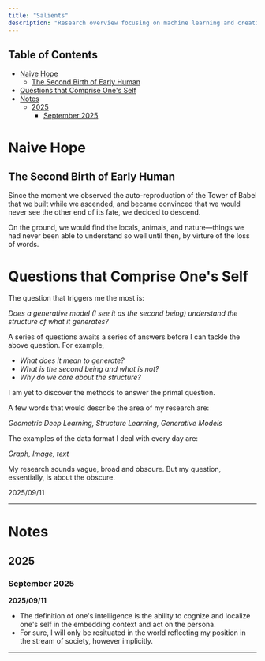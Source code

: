 ```yaml
---
title: "Salients"
description: "Research overview focusing on machine learning and creative AI systems"
---
```


## Table of Contents

- [Naive Hope](#naive-hope)
  - [The Second Birth of Early Human](#the-second-birth-of-early-human)
- [Questions that Comprise One's Self](#questions-that-comprise-ones-self)
- [Notes](#notes)
  - [2025](#2025)
    - [September 2025](#september-2025)

# Naive Hope
## The Second Birth of Early Human

Since the moment we observed the auto-reproduction of the Tower of Babel that we built while we ascended, and became convinced that we would never see the other end of its fate, we decided to descend.

On the ground, we would find the locals, animals, and nature—things we had never been able to understand so well until then, by virture of the loss of words. 


# Questions that Comprise One's Self

The question that triggers me the most is: 

*Does a generative model (I see it as the second being) understand the structure of what it generates?*

A series of questions awaits a series of answers before I can tackle the above question. For example, 

- *What does it mean to generate?*
- *What is the second being and what is not?*
- *Why do we care about the structure?*

I am yet to discover the methods to answer the primal question. 

A few words that would describe the area of my research are: 

*Geometric Deep Learning, Structure Learning, Generative Models*

The examples of the data format I deal with every day are: 

*Graph, Image, text*

My research sounds vague, broad and obscure. 
But my question, essentially, is about the obscure. 

2025/09/11

--- 

# Notes
## 2025
### September 2025

**2025/09/11**
- The definition of one's intelligence is the ability to cognize and localize one's self in the embedding context and act on the persona. 
- For sure, I will only be resituated in the world reflecting my position in the stream of society, however implicitly.


--- 

